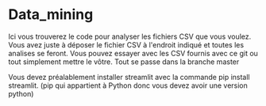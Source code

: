# Data_mining

Ici vous trouverez le code pour analyser les fichiers CSV que vous voulez. Vous avez juste à déposer le fichier CSV à l'endroit indiqué et toutes les analises se feront. Vous pouvez essayer avec les CSV fournis avec ce git ou tout simplement mettre le vôtre. Tout se passe dans la branche master

Vous devez préalablement installer streamlit avec la commande pip install streamlit. (pip qui appartient à Python donc vous devez avoir une version python)
